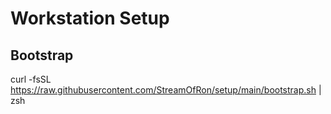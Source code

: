 # Workstation Setup

## Bootstrap

curl -fsSL https://raw.githubusercontent.com/StreamOfRon/setup/main/bootstrap.sh | zsh
